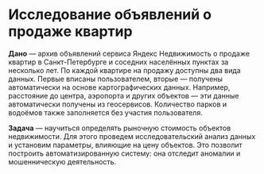 # Исследование объявлений о продаже квартир

**Дано**  — архив объявлений сервиса Яндекс Недвижимость о продаже квартир в Санкт-Петербурге и соседних населённых пунктах за несколько лет. По каждой квартире на продажу доступны два вида данных. Первые вписаны пользователем, вторые — получены автоматически на основе картографических данных. Например, расстояние до центра, аэропорта и других объектов — эти данные автоматически получены из геосервисов. Количество парков и водоёмов также заполняется без участия пользователя. 

**Задача**  — научиться определять рыночную стоимость объектов недвижимости. Для этого проведем исследовательский анализ данных и установим параметры, влияющие на цену объектов. Это позволит построить автоматизированную систему: она отследит аномалии и мошенническую деятельность.
